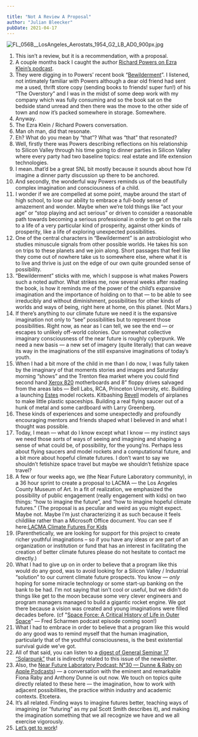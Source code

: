 ```yaml
---

title: "Not A Review A Proposal"
author: "Julian Bleecker"
pubDate: 2021-04-17
---
```


![FL_056B__LosAngeles_Aerostats_1954_G2_LB_AD0_900px.jpg](https://buttondown-attachments.s3.amazonaws.com/images/34135e57-9e3e-4491-89d7-03bd41f4a4b3.jpg) 


1. This isn’t a review, but it is a recommendation, with a proposal.
2. A couple months back I caught the author [Richard Powers on Ezra Klein’s podcast](https://podcasts.apple.com/gb/podcast/this-conversation-with-richard-powers-is-a-gift/id1548604447?i=1000536849438).
3. They were digging in to Powers’ recent book “[Bewilderment](https://www.goodreads.com/book/show/56404444-bewilderment)”. I listened, not intimately familiar with Powers although a dear old friend had sent me a used, thrift store copy (sending books to friends! super fun!) of his “The Overstory” and I was in the midst of some deep work with my company which was fully consuming and so the book sat on the bedside stand unread and then there was the move to the other side of town and now it’s packed somewhere in storage. Somewhere.
4. Anyway.
5. The Ezra Klein / Richard Powers conversation.
6. Man oh man, did that resonate.
7. Eh? What do you mean by “that”? What was “that” that resonated?
8. Well, firstly there was Powers describing reflections on his relationship to Silicon Valley through his time going to dinner parties in Silicon Valley where every party had two baseline topics: real estate and life extension technologies.
9. I mean..that’d be a great SNL bit mostly because it sounds about how I’d imagine a dinner party discussion up there to be anchored.
10. And secondly, the wonderful way Powers reminds us of the beautifully complex imagination and consciousness of a child. 
11. I wonder if we are compelled at some point, maybe around the start of high school, to lose our ability to embrace a full-body sense of amazement and wonder. Maybe when we’re told things like “act your age” or “stop playing and act serious” or driven to consider a reasonable path towards becoming a serious professional in order to get on the rails to a life of a very particular kind of prosperity, against other kinds of prosperity, like a life of exploring unexpected possibilities.
12. One of the central characters in “Bewilderment” is an astrobiologist who studies minuscule signals from other possible worlds. He takes his son on trips to these planets and we join along. Short passages that feel like they come out of nowhere take us to somewhere else, where what it is to live and thrive is just on the edge of our own quite grounded sense of possibility.
13. “Bewilderment” sticks with me, which I suppose is what makes Powers such a noted author. What strikes me, now several weeks after reading the book, is how it reminds me of the power of the child’s expansive imagination and the importance of holding on to that — to be able to see irreducibly and without diminishment, possibilities for other kinds of worlds and ways of being, right here at home, on this planet. (Not Mars.)
14. If there’s anything to our climate future we need it is the expansive imagination not only to “see” possibilities but to represent those possibilities. Right now, as near as I can tell, we see the end — or escapes to unlikely off-world colonies. Our somewhat collective imaginary consciousness of the near future is roughly cyberpunk. We need a new basis — a new set of imagery (quite literally) that can weave its way in the imaginations of the still expansive imaginations of today’s youth.
15. When I had a bit more of the child in me than I do now, I was fully taken by the imaginary of that moments stories and images and Saturday morning “shows” and the Trenton flea market where you could find second hand [Xerox 820](https://en.wikipedia.org/wiki/Xerox_820) motherboards and 8” floppy drives salvaged from the areas labs — Bell Labs, RCA, Princeton University, etc. Building a launching [Estes](https://estesrockets.com/) model rockets. Kitbashing [Revell](https://www.revell.com/) models of airplanes to make little plastic spaceships. Building a real flying saucer out of a hunk of metal and some cardboard with Larry Greenberg. 
16. These kinds of experiences and some unexpectedly and profoundly encouraging mentors and friends shaped what I believed in and what I thought was possible.
17. Today, I mean — what do I know except what I know — my instinct says we need those _sorts_ of ways of seeing and imagining and shaping a sense of what could be, of possibility, for the young’ns. Perhaps less about flying saucers and model rockets and a computational future, and a bit more about hopeful climate futures. I don’t want to say we shouldn’t fetishize space travel but maybe we shouldn’t fetishize space travel?
18. A few or four weeks ago, we (the Near Future Laboratory community), in a 36 hour sprint to create a proposal to LACMA — the Los Angeles County Museum of Art. In a fit of realization, we emphasized the possibility of public engagement (really engagement with kids) on two things: “how to imagine the future”, and “how to imagine hopeful climate futures.” (The proposal is as peculiar and weird as you might expect. Maybe not. Maybe I’m just characterizing it as such because it feels childlike rather than a Microsoft Office document. You can see if here:[LACMA Climate Futures For Kids](https://www.dropbox.com/s/lf8s0l7qkq247ou/LACMA_FilthyLucre_Solarpunk_Proposal_MIN_REDUCED.pdf)
19. (Parenthetically, we are looking for support for this project to create richer youthful imaginations – so if you have any ideas or are part of an organization or institution or fund that has an interest in facilitating the creation of better climate futures please do not hesitate to contact me directly.)
20. What I had to give up on in order to believe that a program like this would do any good, was to avoid looking for a Silicon Valley / Industrial “solution” to our current climate future prospects. You know — _only_ hoping for some miracle technology or some start-up banking on the bank to be had. I'm not saying that isn't cool or useful, but we didn't do things like get to the moon because some very clever engineers and program managers managed to build a gigantic rocket engine. We got there because a vision was created and young imaginations were filled decades before. (cf "[Space Force: A Critical History of Life in Outer Space](https://www.versobooks.com/books/3889-space-forces)" — Fred Scharmen podcast episode coming soon!)
21. What I had to embrace in order to believe that a program like this would do any good was to remind myself that the human imagination, particularly that of the youthful consciousness, is the best existential survival guide we’ve got. 
22. All of that said, you can listen to a [digest of General Seminar 17 “Solarpunk”](https://podcasts.apple.com/us/podcast/n-29-general-seminar-17-solarpunk/id1546452193?i=1000553575355) that is indirectly related to this issue of the newsletter.
23. Also, the [‎Near Future Laboratory Podcast: N°30 — Dunne & Raby on Apple Podcasts](https://podcasts.apple.com/us/podcast/n-30-dunne-raby/id1546452193?i=1000554031278)) — a conversation with the eminent and remarkable Fiona Raby and Anthony Dunne is out now. We touch on topics quite directly related to these here — the imagination, how to work with adjacent possibilities, the practice within industry and academic contexts. Etcetera.
24. It’s all related. Finding ways to imagine futures better, teaching ways of imagining (or “futuring” as my pal Scott Smith describes it), and making the imagination something that we all recognize we have and we all exercise vigorously.
25. [Let’s get to work](https://discord.gg/CCuZXTZT)!